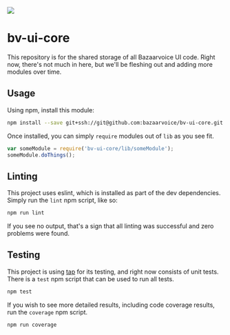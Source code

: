 ![](https://magnum.travis-ci.com/bazaarvoice/bv-ui-core.svg?token=hwKyg8j4RFg7BgmSksac&branch=master)

# bv-ui-core

This repository is for the shared storage of all Bazaarvoice UI code. Right now, there's not much in here, but we'll be fleshing out and adding more modules over time.

## Usage

Using npm, install this module:

```bash
npm install --save git+ssh://git@github.com:bazaarvoice/bv-ui-core.git
```

Once installed, you can simply `require` modules out of `lib` as you see fit.

```javascript
var someModule = require('bv-ui-core/lib/someModule');
someModule.doThings();
```

## Linting

This project uses eslint, which is installed as part of the dev dependencies. Simply run the `lint` npm script, like so:

```bash
npm run lint
```

If you see no output, that's a sign that all linting was successful and zero problems were found.

## Testing

This project is using [tap](https://github.com/isaacs/node-tap) for its testing, and right now consists of unit tests. There is a `test` npm script that can be used to run all tests.

```bash
npm test
```

If you wish to see more detailed results, including code coverage results, run the `coverage` npm script.

```bash
npm run coverage
```
